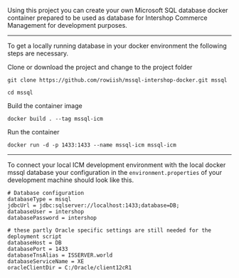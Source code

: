 Using this project you can create your own Microsoft SQL database docker container prepared to be used as database for Intershop Commerce Management for development purposes.

---

To get a locally running database in your docker environment the following steps are necessary.

Clone or download the project and change to the project folder
```
git clone https://github.com/rowiish/mssql-intershop-docker.git mssql

cd mssql
```
Build the container image
```
docker build . --tag mssql-icm
```
Run the container
```
docker run -d -p 1433:1433 --name mssql-icm mssql-icm
```

---

To connect your local ICM development environment with the local docker mssql database your configuration in the `environment.properties` of your development machine should look like this.
```
# Database configuration
databaseType = mssql
jdbcUrl = jdbc:sqlserver://localhost:1433;database=DB; 
databaseUser = intershop 
databasePassword = intershop

# these partly Oracle specific settings are still needed for the deployment script
databaseHost = DB
databasePort = 1433 
databaseTnsAlias = ISSERVER.world 
databaseServiceName = XE
oracleClientDir = C:/Oracle/client12cR1
```
